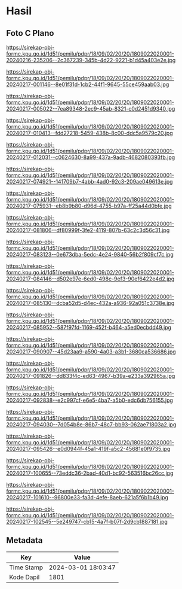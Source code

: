 # Hasil

## Foto C Plano

https://sirekap-obj-formc.kpu.go.id/1d51/pemilu/pdpr/18/09/02/20/20/1809022020001-20240216-235206--2c367239-345b-4d22-9221-b1d45a403e2e.jpg

https://sirekap-obj-formc.kpu.go.id/1d51/pemilu/pdpr/18/09/02/20/20/1809022020001-20240217-001146--8e01f31d-1cb2-44f1-9645-55ce459aab03.jpg

https://sirekap-obj-formc.kpu.go.id/1d51/pemilu/pdpr/18/09/02/20/20/1809022020001-20240217-005022--7ea89348-2ec9-45ab-8321-c0d2451d9340.jpg

https://sirekap-obj-formc.kpu.go.id/1d51/pemilu/pdpr/18/09/02/20/20/1809022020001-20240217-010413--fdd27218-5459-438b-8c00-ddc5a9579c20.jpg

https://sirekap-obj-formc.kpu.go.id/1d51/pemilu/pdpr/18/09/02/20/20/1809022020001-20240217-012031--c0624630-8a99-437a-9adb-4682080393fb.jpg

https://sirekap-obj-formc.kpu.go.id/1d51/pemilu/pdpr/18/09/02/20/20/1809022020001-20240217-074921--141709b7-4abb-4ad0-92c3-209ae049613e.jpg

https://sirekap-obj-formc.kpu.go.id/1d51/pemilu/pdpr/18/09/02/20/20/1809022020001-20240217-075931--eb8b9b80-d96d-4755-b97a-ff25a44d0bfe.jpg

https://sirekap-obj-formc.kpu.go.id/1d51/pemilu/pdpr/18/09/02/20/20/1809022020001-20240217-081806--df80999f-3fe2-4119-807b-63c2c3d56c31.jpg

https://sirekap-obj-formc.kpu.go.id/1d51/pemilu/pdpr/18/09/02/20/20/1809022020001-20240217-083123--0e673dba-5edc-4e24-9840-56b2f809cf7c.jpg

https://sirekap-obj-formc.kpu.go.id/1d51/pemilu/pdpr/18/09/02/20/20/1809022020001-20240217-084146--d502e97e-6ed0-498c-9ef3-90ef6422e4d2.jpg

https://sirekap-obj-formc.kpu.go.id/1d51/pemilu/pdpr/18/09/02/20/20/1809022020001-20240217-085130--dcba52d5-d4ec-432a-a936-92a051c3738e.jpg

https://sirekap-obj-formc.kpu.go.id/1d51/pemilu/pdpr/18/09/02/20/20/1809022020001-20240217-085952--587f97fd-1169-452f-b464-a5ed0ecbdd49.jpg

https://sirekap-obj-formc.kpu.go.id/1d51/pemilu/pdpr/18/09/02/20/20/1809022020001-20240217-090907--45d23aa9-a590-4a03-a3b1-3680ca536686.jpg

https://sirekap-obj-formc.kpu.go.id/1d51/pemilu/pdpr/18/09/02/20/20/1809022020001-20240217-091826--dd833f4c-ed63-4967-b39a-e233a392965a.jpg

https://sirekap-obj-formc.kpu.go.id/1d51/pemilu/pdpr/18/09/02/20/20/1809022020001-20240217-092838--e2c997cf-e6e5-4ba7-a5b0-edc6db756155.jpg

https://sirekap-obj-formc.kpu.go.id/1d51/pemilu/pdpr/18/09/02/20/20/1809022020001-20240217-094030--7d054b8e-86b7-48c7-bb93-062ae71803a2.jpg

https://sirekap-obj-formc.kpu.go.id/1d51/pemilu/pdpr/18/09/02/20/20/1809022020001-20240217-095426--e0d0944f-45a1-419f-a5c2-45681e0f9735.jpg

https://sirekap-obj-formc.kpu.go.id/1d51/pemilu/pdpr/18/09/02/20/20/1809022020001-20240217-100655--73eddc36-2bad-40d1-bc92-563516bc26cc.jpg

https://sirekap-obj-formc.kpu.go.id/1d51/pemilu/pdpr/18/09/02/20/20/1809022020001-20240217-101610--96800e33-fa3d-4efe-8aeb-621a5f6b1b49.jpg

https://sirekap-obj-formc.kpu.go.id/1d51/pemilu/pdpr/18/09/02/20/20/1809022020001-20240217-102545--5e249747-cb15-4a7f-b07f-2d9cb1887181.jpg


## Metadata

| Key        | Value               |
| ---------- | ------------------- |
| Time Stamp | 2024-03-01 18:03:47 |
| Kode Dapil | 1801                |



